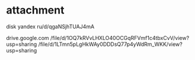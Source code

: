 # attachment

disk yandex ru/d/qgaNSjhTUAJ4mA


drive.google.com 
/file/d/1OQ7kRVvLHXLO40OCGqRFVmf1c4tbxCvV/view?usp=sharing
/file/d/1LTmn5pLgHkWAy0DDDsQ77p4yWdRm_WKK/view?usp=sharing
